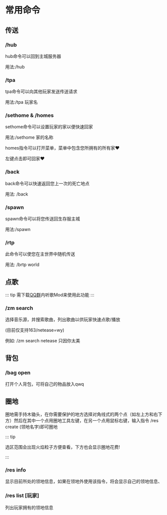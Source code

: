 # 常用命令  

## 传送

### /hub
 hub命令可以回到主城服务器  

 用法:/hub      


### /tpa
 tpa命令可以向其他玩家发送传送请求  

 用法:/tpa 玩家名  

### /sethome & /homes
 sethome命令可以设置玩家的家以便快速回家  

 用法:/sethome 家的名称  

 homes指令可以打开菜单，菜单中包含您所拥有的所有家❤️

 左键点击即可回家❤️  

### /back
 back命令可以快速返回您上一次的死亡地点  

 用法: /back  

### /spawn
 spawn命令可以将您传送回生存服主城

 用法:/spawn

### /rtp
 此命令可以使您在主世界中随机传送

 用法: /brtp world

## 点歌  

::: tip
需下载[QQ群](https://qm.qq.com/cgi-bin/qm/qr?k=p-NE3msaa3L1uh-8MUtUyOYhoM9eZOae&jump_from=webapi&authKey=Ngwgz2I+yQj7o2ZJKWW4cutEni+ShAtLHZ1iYv3JygR+bZRtvLTbE4PdUgBezxAc "一键直达")内听歌Mod来使用此功能
:::    


### /zm search

 选择音乐源，并搜索歌曲，列出歌曲以供玩家快速点歌/播放

(目前仅支持163/netease=wy)

 例如: /zm search netease 只因你太美

## 背包

### /bag open

打开个人背包，可将自己的物品放入qwq

## 圈地

圈地需手持木锄头，在你需要保护的地方选择对角线式的两个点（如左上方和右下方）然后在其中一个点用圈地工具左键，在另一个点用鼠标右键，输入指令 /res create (领地名字)即可圈地

::: tip

选区范围会出现火焰粒子方便查看，下方也会显示圈地花费!

:::



### /res info

显示目前所处的领地信息，如果在领地外使用该指令，将会显示自己的领地信息、



###  /res list [玩家]

 列出玩家拥有的领地信息

